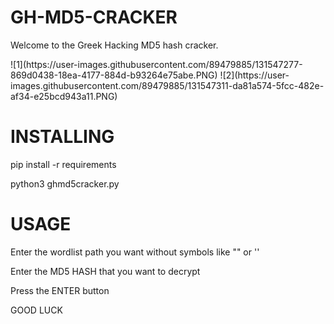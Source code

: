 # GH-MD5-CRACKER
<p>Welcome to the Greek Hacking MD5 hash cracker.</p>
![1](https://user-images.githubusercontent.com/89479885/131547277-869d0438-18ea-4177-884d-b93264e75abe.PNG)
![2](https://user-images.githubusercontent.com/89479885/131547311-da81a574-5fcc-482e-af34-e25bcd943a11.PNG)


# INSTALLING
<p>pip install -r requirements</p>
<p>python3 ghmd5cracker.py</p>
  
# USAGE
  
<p>Enter the wordlist path you want without symbols like "" or ''</p>
<p>Enter the MD5 HASH that you want to decrypt</p>
<p>Press the ENTER button</p>
<p>GOOD LUCK</p
